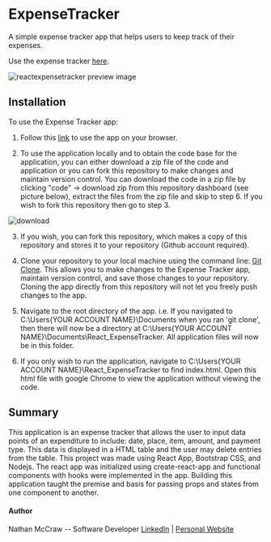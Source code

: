 # ExpenseTracker
A simple expense tracker app that helps users to keep track of their expenses.

Use the expense tracker [here](https://react-expense-track.herokuapp.com/).


![reactexpensetracker preview image](https://user-images.githubusercontent.com/84479635/124215276-b713bf00-dac1-11eb-8ce4-630e23eab05d.JPG)

## Installation

To use the Expense Tracker app:

1.  Follow this [link](https://react-expense-track.herokuapp.com/) to use the app on your browser.

2.  To use the application locally and to obtain the code base for the application, you can either download a zip file of the code and application or you can fork this repository to make changes and maintain version control.  You can download the code in a zip file by clicking "code" -> download zip from this repository dashboard (see picture below), extract the files from the zip file and skip to step 6.  If you wish to fork this repository then go to step 3.

![download](https://user-images.githubusercontent.com/84479635/128920225-0fda44a9-dd2e-4cdc-bacb-4243dec977a2.JPG)

3. If you wish, you can fork this repository, which makes a copy of this repository and stores it to your repository (Github account required).

4.  Clone your repository to your local machine using the command line: [Git Clone](https://git-scm.com/docs/git-clone). This allows you to make changes to the Expense Tracker app, maintain version control, and save those changes to your repository.  Cloning the app directly from this repository will not let you freely push changes to the app.

5.  Navigate to the root directory of the app.  i.e. If you navigated to C:\Users\{YOUR ACCOUNT NAME}\Documents when you ran 'git clone', then there will now be a directory at       C:\Users\{YOUR ACCOUNT NAME}\Documents\React_ExpenseTracker.  All application files will now be in this folder.

6.  If you only wish to run the application, navigate to C:\Users\{YOUR ACCOUNT NAME}\React_ExpenseTracker to find index.html. Open this html file with google Chrome to view the     application without viewing the code.


## Summary
This application is an expense tracker that allows the user to input data points of an expenditure to include: date, place, item, amount, and payment type.  This data is displayed in a HTML table and the user may delete entries from the table.  This project was made using React App, Bootstrap CSS, and Nodejs.  The react app was initialized using create-react-app and functional components with hooks were implemented in the app.  Building this application taught the premise and basis for passing props and states from one component to another.
 

#### Author
Nathan McCraw -- Software Developer [LinkedIn](https://www.linkedin.com/in/nathan-mccraw-5291535b/) | [Personal Website](https://www.nathanmccraw.com/)
